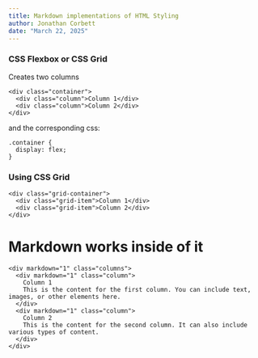 ```yaml
---
title: Markdown implementations of HTML Styling
author: Jonathan Corbett
date: "March 22, 2025"
---
```


### CSS Flexbox or CSS Grid

Creates two columns

```
<div class="container">
  <div class="column">Column 1</div>
  <div class="column">Column 2</div>
</div>
```
and the corresponding css:
```
.container {
  display: flex;
}
```
### Using CSS Grid
```
<div class="grid-container">
  <div class="grid-item">Column 1</div>
  <div class="grid-item">Column 2</div>
</div>
```


# Markdown works inside of it

```
<div markdown="1" class="columns">
  <div markdown="1" class="column">
    Column 1
    This is the content for the first column. You can include text, images, or other elements here.
  </div>
  <div markdown="1" class="column">
    Column 2
    This is the content for the second column. It can also include various types of content.
  </div>
</div>


```